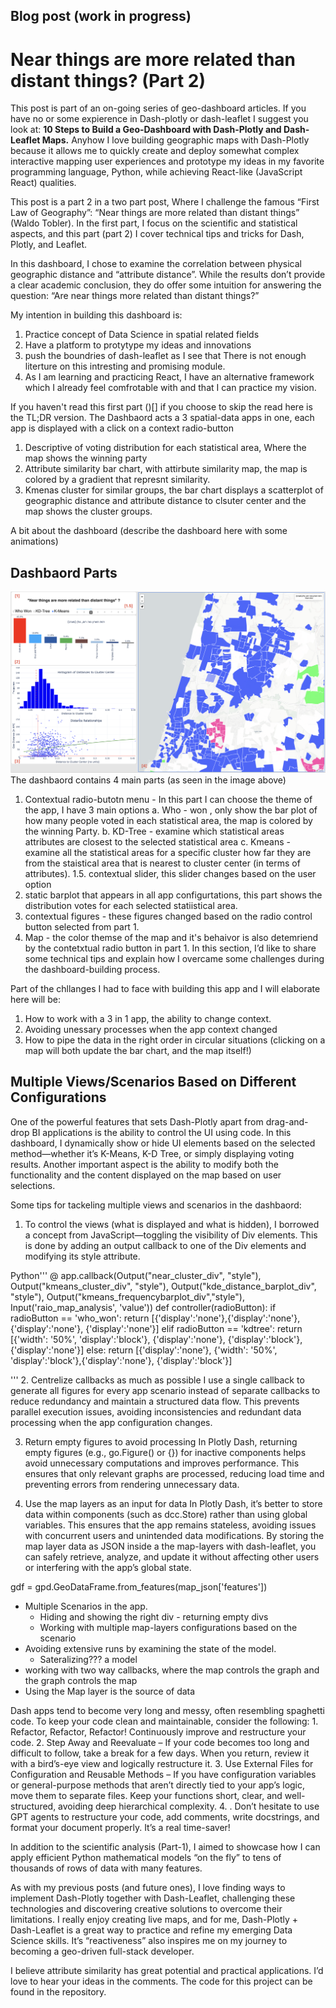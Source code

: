 

## Blog post (work in progress)

# Near things are more related than distant things? (Part 2)

This post is part of an on-going series of geo-dashboard articles. If you have no or some expierence in Dash-plotly or dash-leaflet I suggest you look at: **10 Steps to Build a Geo-Dashboard with Dash-Plotly and Dash-Leaflet Maps.** Anyhow I love building geographic maps with Dash-Plotly because it allows me to quickly create and deploy somewhat complex interactive mapping user experiences and prototype my ideas in my favorite programming language, Python, while achieving React-like (JavaScript React) qualities.

This post is a part 2 in a two part post, Where I  challenge the famous “First Law of Geography”: “Near things are more related than distant things” (Waldo Tobler).
In the first part, I focus on the scientific and statistical aspects, and this part (part 2)  I cover technical tips and tricks for Dash, Plotly, and Leaflet.

In this dashboard, I chose to examine the correlation between physical geographic distance and “attribute distance”. While the results don’t provide a clear academic conclusion, they do offer some intuition for answering the question: “Are near things more related than distant things?”

My intention in building this dashboard is:
1. Practice concept of Data Science in spatial related fields
2. Have a platform to protytype my ideas and innovations
3. push the boundries of dash-leaflet as I see that There is not enough literture on this intresting and promising module.
4. As I am learning and practicing React, I have an alternative framework which I already feel comfrotable with and that I can practice my vision.

If you haven't read this first part ()[] if you choose to skip the read here is the TL;DR version.
The Dashbaord acts a 3 spatial-data apps in one, each app is displayed with a click on a context radio-button
1. Descriptive of voting distribution for each statistical area, Where the map shows the winning party
2. Attribute similarity bar chart, with attirbute similarity map, the map is colored by a gradient that represnt similarity.
3. Kmenas cluster for similar groups, the bar chart displays a scatterplot of geographic distance and attribute distance to clsuter center and the map shows the cluster groups.

A bit about the dashboard (describe the dashboard here with some animations)

## Dashbaord Parts
![Dashboard Parts](./media/parts_of_dashboard.png)
The dashbaord contains 4 main parts (as seen in the image above)

1. Contextual radio-butotn menu - In this part I can choose the theme of the app, I have 3 main options 
a. Who - won , only show the bar plot of how many people voted in each statistical area, the map is colored by the winning Party.
b. KD-Tree - examine which statistical areas attributes are closest to the selected statistical area
c. Kmeans - examine all the statistical areas for a specific cluster how far they are from the staistical area that is nearest to cluster center (in terms of attributes).
1.5. contextual slider, this slider changes based on the user option
2. static barplot that appears in all app configurtations, this part shows the distribution votes for each selected statiistical area.
3. contextual figures - these figures changed based on the radio control button selected from part 1.
4. Map - the color themse of the map and it's behaivor is also detemriend by the contetxtual radio button in part 1.
In this section, I’d like to share some technical tips and explain how I overcame some challenges during the dashboard-building process.

Part of the chllanges I had to face with building this app and I will elaborate here will be:
1. How to work with a 3 in 1 app, the ability to change context.
2. Avoiding unessary processes when the app context changed
3. How to pipe the data in the right order in circular situations (clicking on a map will both update the bar chart, and the map itself!)


## Multiple Views/Scenarios Based on Different Configurations
One of the powerful features that sets Dash-Plotly apart from drag-and-drop BI applications is the ability to control the UI using code. In this dashboard, I dynamically show or hide UI elements based on the selected method—whether it’s K-Means, K-D Tree, or simply displaying voting results. Another important aspect is the ability to modify both the functionality and the content displayed on the map based on user selections.

Some tips for tackeling multiple views and scenarios in the dashbaord:
1. 	To control the views (what is displayed and what is hidden), I borrowed a concept from JavaScript—toggling the visibility of Div elements. This is done by adding an output callback to one of the Div elements and modifying its style attribute.

Python'''
@ app.callback(Output("near_cluster_div", "style"), Output("kmeans_cluster_div", "style"), Output("kde_distance_barplot_div", "style"), Output("kmeans_frequencybarplot_div","style"), Input('raio_map_analysis', 'value'))
def controller(radioButton):
    if radioButton == 'who_won':
        return [{'display':'none'},{'display':'none'}, {'display':'none'}, {'display':'none'}]
    elif radioButton == 'kdtree':
        return [{'width': '50%', 'display':'block'}, {'display':'none'}, {'display':'block'}, {'display':'none'}]
    else:
        return [{'display':'none'}, {'width': '50%', 'display':'block'},{'display':'none'}, {'display':'block'}]

'''
2. Centrelize callbacks as much as possible
I use a single callback to generate all figures for every app scenario instead of separate callbacks to reduce redundancy and maintain a structured data flow. This prevents parallel execution issues, avoiding inconsistencies and redundant data processing when the app configuration changes.

3. Return empty figures to avoid processing
In Plotly Dash, returning empty figures (e.g., go.Figure() or {}) for inactive components helps avoid unnecessary computations and improves performance. This ensures that only relevant graphs are processed, reducing load time and preventing errors from rendering unnecessary data.

4. Use the map layers as an input for data
In Plotly Dash, it’s better to store data within components (such as dcc.Store) rather than using global variables. This ensures that the app remains stateless, avoiding issues with concurrent users and unintended data modifications. By storing the map layer data as JSON inside a the map-layers with dash-leaflet, you can safely retrieve, analyze, and update it without affecting other users or interfering with the app’s global state.


gdf = gpd.GeoDataFrame.from_features(map_json['features'])

- Multiple Scenarios in the app.
    - Hiding and showing the right div - returning empty divs
    - Working with multiple map-layers configurations based on the scenario
- Avoiding extensive runs by examining the state of the model.
    - Sateralizing??? a model
- working with two way callbacks, where the map controls the graph and the graph controls the map
- Using the Map layer is the source of data

Dash apps tend to become very long and messy, often resembling spaghetti code. To keep your code clean and maintainable, consider the following:
	1.	Refactor, Refactor, Refactor! Continuously improve and restructure your code.
	2.	Step Away and Reevaluate – If your code becomes too long and difficult to follow, take a break for a few days. When you return, review it with a bird’s-eye view and logically restructure it.
	3.	Use External Files for Configuration and Reusable Methods – If you have configuration variables or general-purpose methods that aren’t directly tied to your app’s logic, move them to separate files. Keep your functions short, clear, and well-structured, avoiding deep hierarchical complexity.
    4. .	Don’t hesitate to use GPT agents to restructure your code, add comments, write docstrings, and format your document properly. It’s a real time-saver!


In addition to the scientific analysis (Part-1), I aimed to showcase how I can apply efficient Python mathematical models “on the fly” to tens of thousands of rows of data with many features.

As with my previous posts (and future ones), I love finding ways to implement Dash-Plotly together with Dash-Leaflet, challenging these technologies and discovering creative solutions to overcome their limitations. I really enjoy creating live maps, and for me, Dash-Plotly + Dash-Leaflet is a great way to practice and refine my emerging Data Science skills. It’s “reactiveness”  also inspires me on my journey to becoming a geo-driven full-stack developer.

I believe attribute similarity has great potential and practical applications. I’d love to hear your ideas in the comments. The code for this project can be found in the repository.
